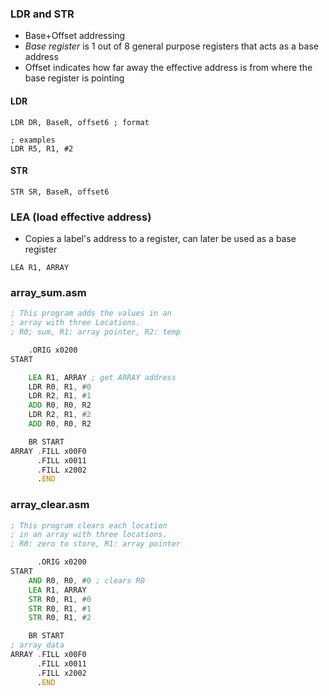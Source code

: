 ### LDR and STR 
- Base+Offset addressing
- *Base register* is 1 out of 8 general purpose registers that acts as a base address
- Offset indicates how far away the effective address is from where the base register is pointing

#### LDR
```
LDR DR, BaseR, offset6 ; format

; examples
LDR R5, R1, #2
```
#### STR
```
STR SR, BaseR, offset6
```


### LEA (load effective address)
- Copies a label's address to a register, can later be used as a base register
```
LEA R1, ARRAY
```


### array_sum.asm
```asm
; This program adds the values in an
; array with three Locations.
; R0; sum, R1: array pointer, R2: temp

	.ORIG x0200
START

	LEA R1, ARRAY ; get ARRAY address
	LDR R0, R1, #0
	LDR R2, R1, #1
	ADD R0, R0, R2
	LDR R2, R1, #2
	ADD R0, R0, R2

	BR START
ARRAY .FILL x00F0
	  .FILL x0011
	  .FILL x2002
	  .END 
```

### array_clear.asm
```asm
; This program clears each location
; in an array with three locations.
; R0: zero to store, R1: array pointer

	  .ORIG x0200
START
	AND R0, R0, #0 ; clears R0
	LEA R1, ARRAY
	STR R0, R1, #0
	STR R0, R1, #1
	STR R0, R1, #2

	BR START
; array data
ARRAY .FILL x00F0
	  .FILL x0011
	  .FILL x2002
	  .END
```